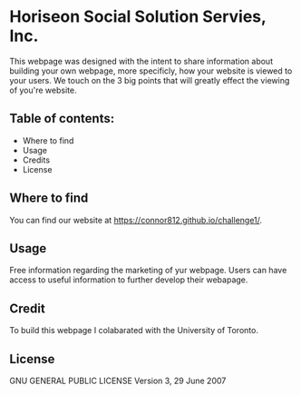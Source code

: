 # Horiseon Social Solution Servies, Inc.

This webpage was designed with the intent to share information about building your own webpage, more specificly, how your website is viewed to your users. We touch on the 3 big points that will greatly effect the viewing of you're website.

## Table of contents: 
- Where to find
- Usage
- Credits
- License

## Where to find
You can find our website at https://connor812.github.io/challenge1/.

## Usage
Free information regarding the marketing of yur webpage. Users can have access to useful information to further develop their webapage.

## Credit
To build this webpage I colabarated with the University of Toronto.

## License
GNU GENERAL PUBLIC LICENSE Version 3, 29 June 2007
